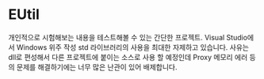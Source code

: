 # EUtil
개인적으로 시험해보는 내용을 테스트해볼 수 있는 간단한 프로젝트. Visual Studio에서 Windows 위주 작성
std 라이브러리의 사용을 최대한 자제하고 있습니다.
사유는 dll로 편성해서 다른 프로젝트에 붙이는 소스로 사용 할 예정인데 Proxy 메모리 에러 등의 문제를 해결하기에는 너무 많은 난관이 있어 배제합니다.